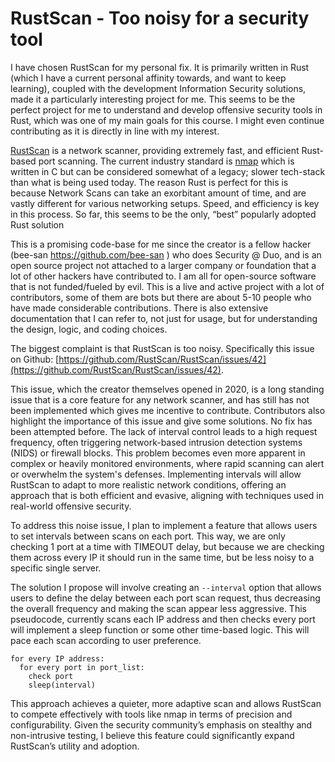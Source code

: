 # RustScan - Too noisy for a security tool

I have chosen RustScan for my personal fix.  It is primarily written in Rust (which I have a current personal affinity towards, and want to keep learning), coupled with the development Information Security solutions, made it a particularly interesting project for me. This seems to be the perfect project for me to understand and develop offensive security tools in Rust, which was one of my main goals for this course. I might even continue contributing as it is directly in line with my interest.

[RustScan](https://github.com/RustScan/RustScan) is a network scanner, providing extremely fast, and efficient Rust-based port scanning. The current industry standard is [nmap](https://nmap.org/) which is written in C but  can be considered somewhat of a legacy; slower tech-stack than what is being used today. The reason Rust is perfect for this is because Network Scans can take an exorbitant amount of time, and are vastly different for various networking setups. Speed, and efficiency is key in this process. So far, this seems to be the only, “best” popularly adopted Rust solution

This is a promising code-base for me since the creator is a fellow hacker (bee-san https://github.com/bee-san ) who does Security @ Duo, and is an open source project not attached to a larger company or foundation that a lot of other hackers have contributed to. I am all for open-source software that is not funded/fueled by evil. This is a live and active project with a lot of contributors, some of them are bots but there are about 5-10 people who have made considerable contributions. There is also extensive documentation that I can refer to, not just for usage, but for understanding the design, logic, and coding choices.

The biggest complaint is that RustScan is too noisy. Specifically this issue on Github: [https://github.com/RustScan/RustScan/issues/42](https://github.com/RustScan/RustScan/issues/42). 

This issue, which the creator themselves opened in 2020, is a long standing issue that is a core feature for any network scanner, and has still has not been implemented which gives me incentive to contribute. Contributors also highlight the importance of this issue and give some solutions. No fix has been attempted before. The lack of interval control leads to a high request frequency, often triggering network-based intrusion detection systems (NIDS) or firewall blocks. This problem becomes even more apparent in complex or heavily monitored environments, where rapid scanning can alert or overwhelm the system's defenses. Implementing intervals will allow RustScan to adapt to more realistic network conditions, offering an approach that is both efficient and evasive, aligning with techniques used in real-world offensive security.
  
To address this noise issue, I plan to implement a feature that allows users to set intervals between scans on each port. This way, we are only checking 1 port at a time with TIMEOUT delay, but because we are checking them across every IP it should run in the same time, but be less noisy to a specific single server.  

The solution I propose will involve creating an `--interval` option that allows users to define the delay between each port scan request, thus decreasing the overall frequency and making the scan appear less aggressive. This pseudocode, currently scans each IP address and then checks every port will implement a sleep function or some other time-based logic. This will pace each scan according to user preference. 
  
```
for every IP address:
  for every port in port_list:
    check port
    sleep(interval)
```

This approach achieves a quieter, more adaptive scan and allows RustScan to compete effectively with tools like nmap in terms of precision and configurability. Given the security community’s emphasis on stealthy and non-intrusive testing, I believe this feature could significantly expand RustScan’s utility and adoption.
